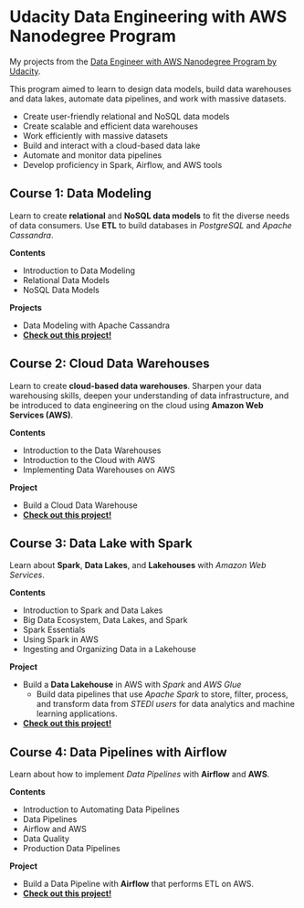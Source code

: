 # Udacity Data Engineering with AWS Nanodegree Program
My projects from the [Data Engineer with AWS Nanodegree Program by Udacity](https://www.udacity.com/course/data-engineer-nanodegree--nd027). 

This program aimed to learn to design data models, build data warehouses and data lakes, automate data pipelines, and work with massive datasets.

- Create user-friendly relational and NoSQL data models
- Create scalable and efficient data warehouses
- Work efficiently with massive datasets
- Build and interact with a cloud-based data lake
- Automate and monitor data pipelines
- Develop proficiency in Spark, Airflow, and AWS tools


## Course 1: Data Modeling
Learn to create **relational** and **NoSQL data models** to fit the diverse needs of data consumers. Use **ETL** to build databases in _PostgreSQL_ and _Apache Cassandra_.

**Contents**
- Introduction to Data Modeling
- Relational Data Models
- NoSQL Data Models

**Projects**
- Data Modeling with Apache Cassandra
- **[Check out this project!](./project-apache-cassandra)**


## Course 2: Cloud Data Warehouses
Learn to create **cloud-based data warehouses**. Sharpen your data warehousing skills, deepen your understanding of data infrastructure, and be introduced to data engineering on the cloud using **Amazon Web Services (AWS)**.

**Contents**
- Introduction to the Data Warehouses
- Introduction to the Cloud with AWS
- Implementing Data Warehouses on AWS

**Project**
- Build a Cloud Data Warehouse
- **[Check out this project!](./project-data-warehouse)**

## Course 3: Data Lake with Spark
Learn about **Spark**, **Data Lakes**, and **Lakehouses** with _Amazon Web Services_.

**Contents**
- Introduction to Spark and Data Lakes
- Big Data Ecosystem, Data Lakes, and Spark
- Spark Essentials
- Using Spark in AWS
- Ingesting and Organizing Data in a Lakehouse

**Project**
- Build a **Data Lakehouse** in AWS with _Spark_ and _AWS Glue_
  -  Build data pipelines that use _Apache Spark_ to store, filter, process, and transform data from _STEDI users_ for data analytics and machine learning applications.
- **[Check out this project!](./project-spark-data-lake-aws)**


## Course 4: Data Pipelines with Airflow
Learn about how to implement _Data Pipelines_ with **Airflow** and **AWS**.

**Contents**
- Introduction to Automating Data Pipelines
- Data Pipelines
- Airflow and AWS
- Data Quality
- Production Data Pipelines

**Project**
- Build a Data Pipeline with **Airflow** that performs ETL on AWS.
- **[Check out this project!](./project-airflow-aws/)**


